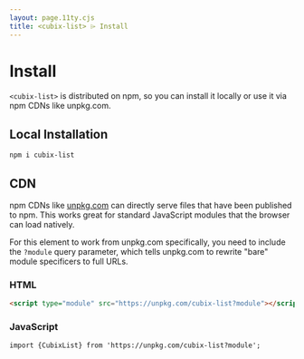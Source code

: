 ```yaml
---
layout: page.11ty.cjs
title: <cubix-list> ⌲ Install
---
```


# Install

`<cubix-list>` is distributed on npm, so you can install it locally or use it via npm CDNs like unpkg.com.

## Local Installation

```bash
npm i cubix-list
```

## CDN

npm CDNs like [unpkg.com]() can directly serve files that have been published to npm. This works great for standard JavaScript modules that the browser can load natively.

For this element to work from unpkg.com specifically, you need to include the `?module` query parameter, which tells unpkg.com to rewrite "bare" module specificers to full URLs.

### HTML

```html
<script type="module" src="https://unpkg.com/cubix-list?module"></script>
```

### JavaScript

```html
import {CubixList} from 'https://unpkg.com/cubix-list?module';
```
